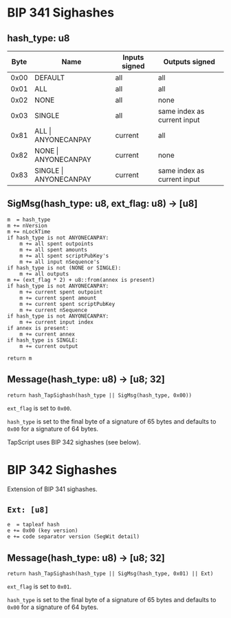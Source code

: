 # BIP 341 Sighashes

## hash_type: u8

| Byte | Name                    | Inputs signed | Outputs signed              |
|------|-------------------------|---------------|-----------------------------|
| 0x00 | DEFAULT                 | all           | all                         |
| 0x01 | ALL                     | all           | all                         |
| 0x02 | NONE                    | all           | none                        |
| 0x03 | SINGLE                  | all           | same index as current input |
| 0x81 | ALL \| ANYONECANPAY     | current       | all                         |
| 0x82 | NONE \| ANYONECANPAY    | current       | none                        |
| 0x83 | SINGLE \| ANYONECANPAY  | current       | same index as current input |

## SigMsg(hash_type: u8, ext_flag: u8) -> [u8]

```
m  = hash_type
m += nVersion
m += nLockTime
if hash_type is not ANYONECANPAY:
    m += all spent outpoints
    m += all spent amounts
    m += all spent scriptPubKey's
    m += all input nSequence's
if hash_type is not (NONE or SINGLE):
    m += all outputs
m += (ext_flag * 2) + u8::from(annex is present)
if hash_type is not ANYONECANPAY:
    m += current spent outpoint
    m += current spent amount
    m += current spent scriptPubKey
    m += current nSequence
if hash_type is not ANYONECANPAY:
    m += current input index
if annex is present:
    m += current annex
if hash_type is SINGLE:
    m += current output

return m
```

## Message(hash_type: u8) -> [u8; 32]

```
return hash_TapSighash(hash_type || SigMsg(hash_type, 0x00))
```

`ext_flag` is set to `0x00`.

`hash_type` is set to the final byte of a signature of 65 bytes and defaults to `0x00` for a signature of 64 bytes.

TapScript uses BIP 342 sighashes (see below).

# BIP 342 Sighashes

Extension of BIP 341 sighashes.

## `Ext: [u8]`

```
e  = tapleaf hash
e += 0x00 (key version)
e += code separator version (SegWit detail)
```

## Message(hash_type: u8) -> [u8; 32]

```
return hash_TapSighash(hash_type || SigMsg(hash_type, 0x01) || Ext)
```

`ext_flag` is set to `0x01`.

`hash_type` is set to the final byte of a signature of 65 bytes and defaults to `0x00` for a signature of 64 bytes.
